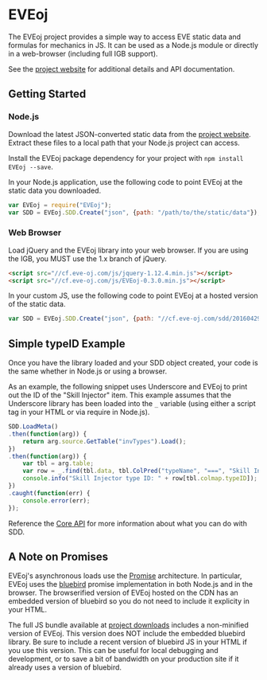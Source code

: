 EVEoj
====
The EVEoj project provides a simple way to access EVE static data and formulas for mechanics in JS. It can be used as a Node.js module or directly in a web-browser (including full IGB support).

See the [project website](https://eve-oj.com/) for additional details and API documentation.

## Getting Started

### Node.js

Download the latest JSON-converted static data from the [project website](https://eve-oj.com/#downloads). Extract these files to a local path that your Node.js project can access.

Install the EVEoj package dependency for your project with `npm install EVEoj --save`.

In your Node.js application, use the following code to point EVEoj at the static data you downloaded.

```javascript
var EVEoj = require("EVEoj");
var SDD = EVEoj.SDD.Create("json", {path: "/path/to/the/static/data"});
```

### Web Browser

Load jQuery and the EVEoj library into your web browser. If you are using the IGB, you MUST use the 1.x branch of jQuery.

```html
<script src="//cf.eve-oj.com/js/jquery-1.12.4.min.js"></script>
<script src="//cf.eve-oj.com/js/EVEoj-0.3.0.min.js"></script>
```

In your custom JS, use the following code to point EVEoj at a hosted version of the static data.

```javascript
var SDD = EVEoj.SDD.Create("json", {path: "//cf.eve-oj.com/sdd/201604290"});
```

## Simple typeID Example

Once you have the library loaded and your SDD object created, your code is the same whether in Node.js or using a browser.

As an example, the following snippet uses Underscore and EVEoj to print out the ID of the "Skill Injector" item. This example assumes that the Underscore library has been loaded into the `_` variable (using either a script tag in your HTML or via require in Node.js).

```javascript
SDD.LoadMeta()
.then(function(arg)) {
    return arg.source.GetTable("invTypes").Load();
})
.then(function(arg)) {
    var tbl = arg.table;
    var row = _.find(tbl.data, tbl.ColPred("typeName", "===", "Skill Injector"));
    console.info("Skill Injector type ID: " + row[tbl.colmap.typeID]);
})
.caught(function(err) {
    console.error(err);
});
```

Reference the [Core API](https://eve-oj.com/#core) for more information about what you can do with SDD.

## A Note on Promises

EVEoj's asynchronous loads use the [Promise](http://promisesaplus.com/) architecture. In particular, EVEoj uses the [bluebird](http://bluebirdjs.com/) promise implementation in both Node.js and in the browser. The browserified version of EVEoj hosted on the CDN has an embedded version of bluebird so you do not need to include it explicity in your HTML.

The full JS bundle available at [project downloads](https://eve-oj.com/#downloads) includes a non-minified version of EVEoj. This version does NOT include the embedded bluebird library. Be sure to include a recent version of bluebird JS in your HTML if you use this version. This can be useful for local debugging and development, or to save a bit of bandwidth on your production site if it already uses a version of bluebird.
